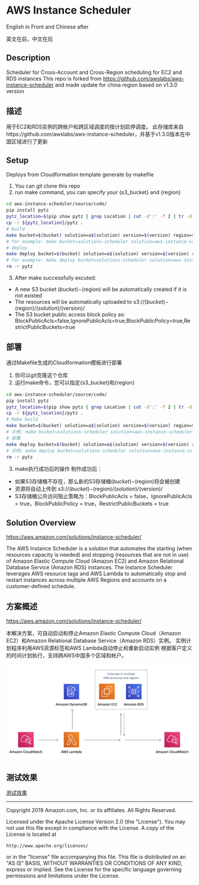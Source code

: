 # AWS Instance Scheduler

English in Front and Chinese after

英文在前，中文在后

## Description

Scheduler for Cross-Account and Cross-Region scheduling for EC2 and RDS instances
This repo is forked from https://github.com/awslabs/aws-instance-scheduler and made update for china region based on v1.3.0 version

## 描述
用于EC2和RDS实例的跨帐户和跨区域调度的按计划启停调度。
此存储库来自https://github.com/awslabs/aws-instance-scheduler，并基于v1.3.0版本在中国区域进行了更新

## Setup

Deploys from Cloudformation template generate by makefile
1. You can git clone this repo
2. run make command, you can specify your {s3_bucket} and {region}
```bash
cd aws-instance-scheduler/source/code/
pip install pytz
pytz_location=$(pip show pytz | grep Location | cut -d':' -f 2 | tr -d " ")
cp -r ${pytz_location}/pytz .
# build
make bucket=$(bucket) solution=a$(solution) version=$(version) region=$(region)
# for example: make bucket=solutions-scheduler solution=aws-instance-scheduler version=v1.3.0 region=cn-northwest-1
# deploy
make deploy bucket=$(bucket) solution=a$(solution) version=$(version) region=$(region)
# for example: make deploy bucket=solutions-scheduler solution=aws-instance-scheduler version=v1.3.0 region=cn-northwest-1
rm -r pytz
```
3. After make successfully excuted:
- A new S3 bucket $(bucket)-$(region) will be automatically created if it is not existed
- The resources will be automatically uploaded to s3://$(bucket)-$(region)/$(solution)/$(version)/
- The S3 bucket public access block policy as: BlockPublicAcls=false,IgnorePublicAcls=true,BlockPublicPolicy=true,RestrictPublicBuckets=true


## 部署
通过Makefile生成的Cloudformation模板进行部署
1. 你可以git克隆这个仓库
2. 运行make命令，您可以指定{s3_bucket}和{region}
```bash
cd aws-instance-scheduler/source/code/
pip install pytz
pytz_location=$(pip show pytz | grep Location | cut -d':' -f 2 | tr -d " ")
cp -r ${pytz_location}/pytz .
# Make build
make bucket=$(bucket) solution=a$(solution) version=$(version) region=$(region)
# 示例: make bucket=solutions-scheduler solution=aws-instance-scheduler version=v1.3.0 region=cn-northwest-1
# 部署
make deploy bucket=$(bucket) solution=a$(solution) version=$(version) region=$(region)
# 示例: make deploy bucket=solutions-scheduler solution=aws-instance-scheduler version=v1.3.0 region=cn-northwest-1
rm -r pytz
```
3. make执行成功后的操作
制作成功后：
- 如果S3存储桶不存在，那么新的S3存储桶$(bucket)-$(region)将会被创建
- 资源将自动上传到 s3://$(bucket)-$(region)/$(solution)/$(version)/
- S3存储桶公共访问阻止策略为：BlockPublicAcls = false，IgnorePublicAcls = true，BlockPublicPolicy = true，RestrictPublicBuckets = true

## Solution Overview
https://aws.amazon.com/solutions/instance-scheduler/

The AWS Instance Scheduler is a solution that automates the starting (when resources capacity is needed) and stopping
(resources that are not in use) of Amazon Elastic Compute Cloud (Amazon EC2) and Amazon Relational Database Service
(Amazon RDS) instances.
The Instance Scheduler leverages AWS resource tags and AWS Lambda to automatically stop and restart instances
across multiple AWS Regions and accounts on a customer-defined schedule.

## 方案概述
https://aws.amazon.com/solutions/instance-scheduler/

本解决方案，可自动启动和停止Amazon Elastic Compute Cloud（Amazon EC2）和Amazon Relational Database Service（Amazon RDS）实例。
实例计划程序利用AWS资源标签和AWS Lambda自动停止和重新启动实例
根据客户定义的时间计划执行，支持跨AWS中国多个区域和帐户。

![](resource/images/instance-scheduler-architecture.png)

## 测试效果
[测试效果](Testing.md)

***

Copyright 2019 Amazon.com, Inc. or its affiliates. All Rights Reserved.

Licensed under the Apache License Version 2.0 (the "License"). You may not use this file except in compliance with the License. A copy of the License is located at

    http://www.apache.org/licenses/

or in the "license" file accompanying this file. This file is distributed on an "AS IS" BASIS, WITHOUT WARRANTIES OR CONDITIONS OF ANY KIND, express or implied. See the License for the specific language governing permissions and limitations under the License.
